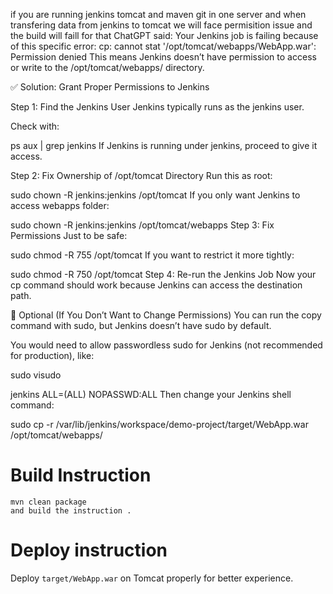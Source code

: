 if you are running jenkins tomcat and maven git in one server and when transfering data from jenkins to tomcat we will face permisition issue and the build will faill for that
ChatGPT said:
Your Jenkins job is failing because of this specific error:
cp: cannot stat '/opt/tomcat/webapps/WebApp.war': Permission denied
This means Jenkins doesn’t have permission to access or write to the /opt/tomcat/webapps/ directory.

✅ Solution: Grant Proper Permissions to Jenkins

Step 1: Find the Jenkins User
Jenkins typically runs as the jenkins user.

Check with:

ps aux | grep jenkins
If Jenkins is running under jenkins, proceed to give it access.

Step 2: Fix Ownership of /opt/tomcat Directory
Run this as root:

sudo chown -R jenkins:jenkins /opt/tomcat
If you only want Jenkins to access webapps folder:


sudo chown -R jenkins:jenkins /opt/tomcat/webapps
Step 3: Fix Permissions
Just to be safe:

sudo chmod -R 755 /opt/tomcat
If you want to restrict it more tightly:


sudo chmod -R 750 /opt/tomcat
Step 4: Re-run the Jenkins Job
Now your cp command should work because Jenkins can access the destination path.

🛑 Optional (If You Don’t Want to Change Permissions)
You can run the copy command with sudo, but Jenkins doesn’t have sudo by default.

You would need to allow passwordless sudo for Jenkins (not recommended for production), like:

sudo visudo

jenkins ALL=(ALL) NOPASSWD:ALL
Then change your Jenkins shell command:

sudo cp -r /var/lib/jenkins/workspace/demo-project/target/WebApp.war /opt/tomcat/webapps/

# Build Instruction


```
mvn clean package
and build the instruction .
```

# Deploy instruction

Deploy ```target/WebApp.war``` on Tomcat properly for better experience.

